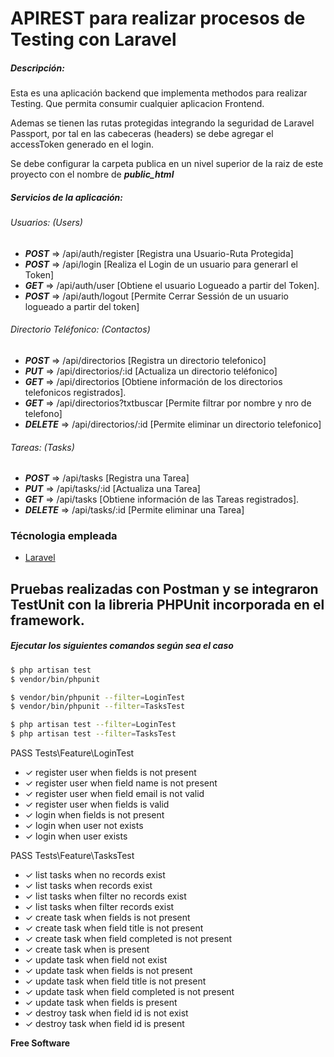 # APIREST para realizar procesos de Testing con Laravel

##### Descripción:

Esta es una aplicación backend que implementa methodos para realizar Testing. Que permita consumir cualquier aplicacion Frontend.

Ademas se tienen las rutas protegidas integrando la seguridad de Laravel Passport, por tal en las cabeceras (headers) se debe agregar el accessToken generado en el login.

Se debe configurar la carpeta publica en un nivel superior de la raiz de este proyecto con el nombre de **_public_html_**

##### Servicios de la aplicación:

###### Usuarios: (Users)

-   **_POST_** => /api/auth/register [Registra una Usuario-Ruta Protegida]
-   **_POST_** => /api/login [Realiza el Login de un usuario para generarl el Token]
-   **_GET_** => /api/auth/user [Obtiene el usuario Logueado a partir del Token].
-   **_POST_** => /api/auth/logout [Permite Cerrar Sessión de un usuario logueado a partir del token]

###### Directorio Teléfonico: (Contactos)

-   **_POST_** => /api/directorios [Registra un directorio telefonico]
-   **_PUT_** => /api/directorios/:id [Actualiza un directorio teléfonico]
-   **_GET_** => /api/directorios [Obtiene información de los directorios telefonicos registrados].
-   **_GET_** => /api/directorios?txtbuscar [Permite filtrar por nombre y nro de telefono]
-   **_DELETE_** => /api/directorios/:id [Permite eliminar un directorio telefonico]

###### Tareas: (Tasks)

-   **_POST_** => /api/tasks [Registra una Tarea]
-   **_PUT_** => /api/tasks/:id [Actualiza una Tarea]
-   **_GET_** => /api/tasks [Obtiene información de las Tareas registrados].
-   **_DELETE_** => /api/tasks/:id [Permite eliminar una Tarea]

### Técnologia empleada

-   [Laravel]

## Pruebas realizadas con Postman y se integraron TestUnit con la libreria PHPUnit incorporada en el framework.

##### _**Ejecutar los siguientes comandos según sea el caso**_

```sh
$ php artisan test
$ vendor/bin/phpunit

$ vendor/bin/phpunit --filter=LoginTest
$ vendor/bin/phpunit --filter=TasksTest

$ php artisan test --filter=LoginTest
$ php artisan test --filter=TasksTest
```

PASS Tests\Feature\LoginTest

-   ✓ register user when fields is not present
-   ✓ register user when field name is not present
-   ✓ register user when field email is not valid
-   ✓ register user when fields is valid
-   ✓ login when fields is not present
-   ✓ login when user not exists
-   ✓ login when user exists

PASS Tests\Feature\TasksTest

-   ✓ list tasks when no records exist
-   ✓ list tasks when records exist
-   ✓ list tasks when filter no records exist
-   ✓ list tasks when filter records exist
-   ✓ create task when fields is not present
-   ✓ create task when field title is not present
-   ✓ create task when field completed is not present
-   ✓ create task when is present
-   ✓ update task when field not exist
-   ✓ update task when fields is not present
-   ✓ update task when field title is not present
-   ✓ update task when field completed is not present
-   ✓ update task when fields is present
-   ✓ destroy task when field id is not exist
-   ✓ destroy task when field id is present

**Free Software**

[//]: #
[laravel]: https://laravel.com/docs/7.x
